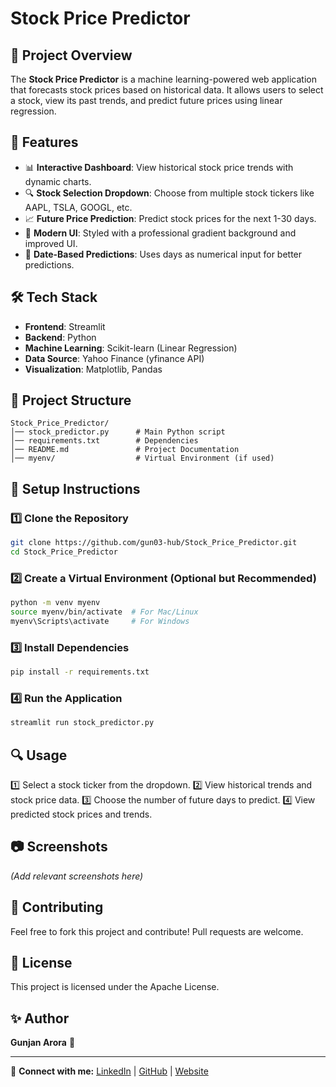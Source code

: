 # Stock Price Predictor

## 📌 Project Overview
The **Stock Price Predictor** is a machine learning-powered web application that forecasts stock prices based on historical data. It allows users to select a stock, view its past trends, and predict future prices using linear regression.

## 🚀 Features
- 📊 **Interactive Dashboard**: View historical stock price trends with dynamic charts.
- 🔍 **Stock Selection Dropdown**: Choose from multiple stock tickers like AAPL, TSLA, GOOGL, etc.
- 📈 **Future Price Prediction**: Predict stock prices for the next 1-30 days.
- 🎨 **Modern UI**: Styled with a professional gradient background and improved UI.
- 📅 **Date-Based Predictions**: Uses days as numerical input for better predictions.

## 🛠️ Tech Stack
- **Frontend**: Streamlit
- **Backend**: Python
- **Machine Learning**: Scikit-learn (Linear Regression)
- **Data Source**: Yahoo Finance (yfinance API)
- **Visualization**: Matplotlib, Pandas

## 📂 Project Structure
```
Stock_Price_Predictor/
│── stock_predictor.py      # Main Python script
│── requirements.txt        # Dependencies
│── README.md               # Project Documentation
│── myenv/                  # Virtual Environment (if used)
```

## 📝 Setup Instructions
### 1️⃣ Clone the Repository
```bash
git clone https://github.com/gun03-hub/Stock_Price_Predictor.git
cd Stock_Price_Predictor
```

### 2️⃣ Create a Virtual Environment (Optional but Recommended)
```bash
python -m venv myenv
source myenv/bin/activate  # For Mac/Linux
myenv\Scripts\activate     # For Windows
```

### 3️⃣ Install Dependencies
```bash
pip install -r requirements.txt
```

### 4️⃣ Run the Application
```bash
streamlit run stock_predictor.py
```

## 🔍 Usage
1️⃣ Select a stock ticker from the dropdown.
2️⃣ View historical trends and stock price data.
3️⃣ Choose the number of future days to predict.
4️⃣ View predicted stock prices and trends.

## 📷 Screenshots
_(Add relevant screenshots here)_

## 🤝 Contributing
Feel free to fork this project and contribute! Pull requests are welcome.

## 📜 License
This project is licensed under the Apache License.

## ✨ Author
**Gunjan Arora** 🚀

---
🔗 **Connect with me:** [LinkedIn](https://www.linkedin.com/in/gunjan-arora-4248462a9/) | [GitHub](https://github.com/gun03-hub) | [Website](https://stockpricepredictor3.streamlit.app/)

